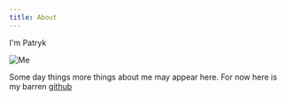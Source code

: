 ```yaml
---
title: About
---
```


I'm Patryk

![Me](/me.jpg)

Some day things more things about me may appear here. For now here is my barren [github](https://github.com/b6o)
